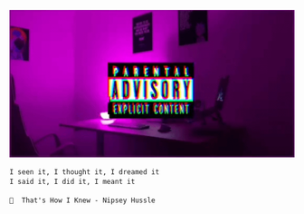 <p align="center">
  <img src="https://github.com/rkouye/rkouye/raw/master/assets/station.gif" />
</p>

```txt
I seen it, I thought it, I dreamed it
I said it, I did it, I meant it

💽  That's How I Knew - Nipsey Hussle
```
